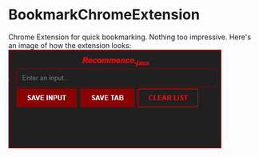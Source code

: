 # BookmarkChromeExtension
 Chrome Extension for quick bookmarking.
 Nothing too impressive. Here's an image of how the extension looks: ![demoimg.png](https://github.com/jassuwu/Recommence/blob/main/demo/index.png?raw=true)
 
